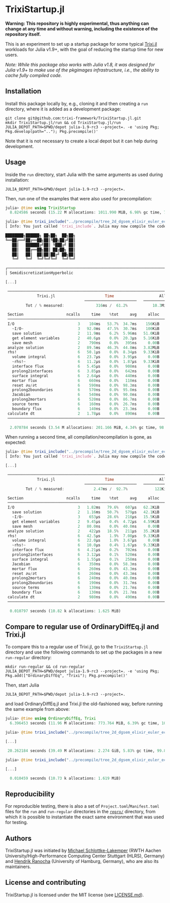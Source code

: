 # TrixiStartup.jl

**Warning: This repository is highly experimental, thus anything can change at any
time and without warning, including the existence of the repository itself.**

This is an experiment to set up a startup package for some typical
[Trixi.jl](https://github.com/trixi-framework/Trixi.jl)
workloads for Julia v1.9+, with the goal of reducing the startup time for new
users.

*Note: While this package also works with Julia v1.8, it was designed for Julia v1.9+
to make use of the pkgimages infrastructure, i.e., the ability to cache fully
compiled code.*

## Installation
Install this package locally by, e.g., cloning it and then creating a `run`
directory, where it is added as a development package:
```shell
git clone git@github.com:trixi-framework/TrixiStartup.jl.git
mkdir TrixiStartup.jl/run && cd TrixiStartup.jl/run
JULIA_DEPOT_PATH=$PWD/depot julia-1.9-rc3 --project=. -e 'using Pkg; Pkg.develop(path=".."); Pkg.precompile()'
```
Note that it is not necessary to create a local depot but it can help during
development.

## Usage
Inside the `run` directory, start Julia with the same arguments as used during installation:
```shell
JULIA_DEPOT_PATH=$PWD/depot julia-1.9-rc3 --project=.
```
Then, run one of the examples that were also used for precompilation:
```julia
julia> @time using TrixiStartup
  8.824586 seconds (15.22 M allocations: 1011.990 MiB, 6.98% gc time, 7.74% compilation time: 18% of which was recompilation)

julia> @time trixi_include("../precompile/tree_2d_dgsem_elixir_euler_ec.jl", tspan=(0.0, 0.01), initial_refinement_level=1, polydeg=3)
[ Info: You just called `trixi_include`. Julia may now compile the code, please be patient.

████████╗██████╗ ██╗██╗  ██╗██╗
╚══██╔══╝██╔══██╗██║╚██╗██╔╝██║
   ██║   ██████╔╝██║ ╚███╔╝ ██║
   ██║   ██╔══██╗██║ ██╔██╗ ██║
   ██║   ██║  ██║██║██╔╝ ██╗██║
   ╚═╝   ╚═╝  ╚═╝╚═╝╚═╝  ╚═╝╚═╝

┌──────────────────────────────────────────────────────────────────────────────────────────────────┐
│ SemidiscretizationHyperbolic                                                                     │

[...]

 ────────────────────────────────────────────────────────────────────────────────────
              Trixi.jl                      Time                    Allocations
                                   ───────────────────────   ────────────────────────
         Tot / % measured:              316ms /  61.2%           10.3MiB /  38.7%

 Section                   ncalls     time    %tot     avg     alloc    %tot      avg
 ────────────────────────────────────────────────────────────────────────────────────
 I/O                            3    104ms   53.7%  34.7ms    156KiB    3.8%  52.0KiB
   ~I/O~                        3   92.0ms   47.5%  30.7ms    100KiB    2.4%  33.3KiB
   save solution                2   11.9ms    6.2%  5.96ms   51.0KiB    1.3%  25.5KiB
   get element variables        2   40.6μs    0.0%  20.3μs   5.16KiB    0.1%  2.58KiB
   save mesh                    2    790ns    0.0%   395ns     0.00B    0.0%    0.00B
 analyze solution               2   89.5ms   46.3%  44.8ms   3.82MiB   95.9%  1.91MiB
 rhs!                           6   50.1μs    0.0%  8.34μs   9.33KiB    0.2%  1.55KiB
   volume integral              6   23.7μs    0.0%  3.95μs     0.00B    0.0%    0.00B
   ~rhs!~                       6   11.2μs    0.0%  1.87μs   9.33KiB    0.2%  1.55KiB
   interface flux               6   5.45μs    0.0%   908ns     0.00B    0.0%    0.00B
   prolong2interfaces           6   3.85μs    0.0%   642ns     0.00B    0.0%    0.00B
   surface integral             6   2.64μs    0.0%   440ns     0.00B    0.0%    0.00B
   mortar flux                  6    660ns    0.0%   110ns     0.00B    0.0%    0.00B
   reset ∂u/∂t                  6    590ns    0.0%  98.3ns     0.00B    0.0%    0.00B
   prolong2boundaries           6    570ns    0.0%  95.0ns     0.00B    0.0%    0.00B
   Jacobian                     6    540ns    0.0%  90.0ns     0.00B    0.0%    0.00B
   prolong2mortars              6    520ns    0.0%  86.7ns     0.00B    0.0%    0.00B
   source terms                 6    160ns    0.0%  26.7ns     0.00B    0.0%    0.00B
   boundary flux                6    140ns    0.0%  23.3ns     0.00B    0.0%    0.00B
 calculate dt                   2   1.78μs    0.0%   890ns     0.00B    0.0%    0.00B
 ────────────────────────────────────────────────────────────────────────────────────

  2.070784 seconds (3.54 M allocations: 201.166 MiB, 4.34% gc time, 98.55% compilation time: 36% of which was recompilation)
```

When running a second time, all compilation/recompilation is gone, as expected:
```julia
julia> @time trixi_include("../precompile/tree_2d_dgsem_elixir_euler_ec.jl", tspan=(0.0, 0.01), initial_refinement_level=1, polydeg=3)
[ Info: You just called `trixi_include`. Julia may now compile the code, please be patient.

[...]

 ────────────────────────────────────────────────────────────────────────────────────
              Trixi.jl                      Time                    Allocations
                                   ───────────────────────   ────────────────────────
         Tot / % measured:             2.47ms /  92.7%            122KiB /  87.3%

 Section                   ncalls     time    %tot     avg     alloc    %tot      avg
 ────────────────────────────────────────────────────────────────────────────────────
 I/O                            3   1.82ms   79.6%   607μs   62.2KiB   58.3%  20.7KiB
   save solution                2   1.16ms   50.7%   579μs   42.1KiB   39.4%  21.0KiB
   ~I/O~                        3    653μs   28.6%   218μs   15.5KiB   14.6%  5.18KiB
   get element variables        2   9.45μs    0.4%  4.72μs   4.59KiB    4.3%  2.30KiB
   save mesh                    2   80.0ns    0.0%  40.0ns     0.00B    0.0%    0.00B
 analyze solution               2    422μs   18.5%   211μs   35.2KiB   33.0%  17.6KiB
 rhs!                           6   42.5μs    1.9%  7.08μs   9.33KiB    8.7%  1.55KiB
   volume integral              6   22.0μs    1.0%  3.67μs     0.00B    0.0%    0.00B
   ~rhs!~                       6   10.0μs    0.4%  1.67μs   9.33KiB    8.7%  1.55KiB
   interface flux               6   4.21μs    0.2%   702ns     0.00B    0.0%    0.00B
   prolong2interfaces           6   3.12μs    0.1%   520ns     0.00B    0.0%    0.00B
   surface integral             6   1.55μs    0.1%   258ns     0.00B    0.0%    0.00B
   Jacobian                     6    350ns    0.0%  58.3ns     0.00B    0.0%    0.00B
   mortar flux                  6    260ns    0.0%  43.3ns     0.00B    0.0%    0.00B
   reset ∂u/∂t                  6    260ns    0.0%  43.3ns     0.00B    0.0%    0.00B
   prolong2mortars              6    240ns    0.0%  40.0ns     0.00B    0.0%    0.00B
   prolong2boundaries           6    190ns    0.0%  31.7ns     0.00B    0.0%    0.00B
   source terms                 6    130ns    0.0%  21.7ns     0.00B    0.0%    0.00B
   boundary flux                6    130ns    0.0%  21.7ns     0.00B    0.0%    0.00B
 calculate dt                   2    980ns    0.0%   490ns     0.00B    0.0%    0.00B
 ────────────────────────────────────────────────────────────────────────────────────

  0.010797 seconds (10.82 k allocations: 1.625 MiB)
```

## Compare to regular use of OrdinaryDiffEq.jl and Trixi.jl
To compare this to a regular use of Trixi.jl, go to the `TrixiStartup.jl`
directory and use the following commands to set up the packages in a new
`run-regular` directory:
```shell
mkdir run-regular && cd run-regular
JULIA_DEPOT_PATH=$PWD/depot julia-1.9-rc3 --project=. -e 'using Pkg; Pkg.add(["OrdinaryDiffEq", "Trixi"); Pkg.precompile()'
```
Then, start Julia
```shell
JULIA_DEPOT_PATH=$PWD/depot julia-1.9-rc3 --project=.
```
and load OrdinaryDiffEq.jl and Trixi.jl the old-fashioned way, before running
the same example from above:
```julia
julia> @time using OrdinaryDiffEq, Trixi
  6.396453 seconds (11.96 M allocations: 773.764 MiB, 6.39% gc time, 10.47% compilation time: 18% of which was recompilation)

julia> @time trixi_include("../precompile/tree_2d_dgsem_elixir_euler_ec.jl", tspan=(0.0, 0.01), initial_refinement_level=1, polydeg=3)

[...]

 20.262184 seconds (39.49 M allocations: 2.274 GiB, 5.83% gc time, 99.84% compilation time: <1% of which was recompilation)

julia> @time trixi_include("../precompile/tree_2d_dgsem_elixir_euler_ec.jl", tspan=(0.0, 0.01), initial_refinement_level=1, polydeg=3)

[...]

  0.010459 seconds (10.73 k allocations: 1.619 MiB)
```

## Reproducibility
For reproducible testing, there is also a set of `Project.toml`/`Manifest.toml`
files for the `run` and `run-regular` directories in the [`repro/`](repro/)
directory, from which it is possible to instantiate the exact same environment
that was used for testing.

## Authors
TrixiStartup.jl was initiated by
[Michael Schlottke-Lakemper](https://lakemper.eu)
(RWTH Aachen University/High-Performance Computing Center Stuttgart (HLRS), Germany) and
[Hendrik Ranocha](https://ranocha.de) (University of Hamburg, Germany), who are
also its maintainers.

## License and contributing
TrixiStartup.jl is licensed under the MIT license (see [LICENSE.md](LICENSE.md)).
